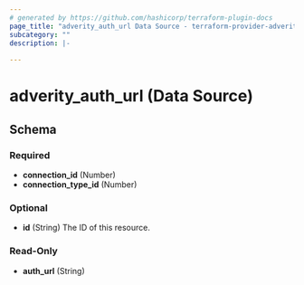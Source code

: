 ```yaml
---
# generated by https://github.com/hashicorp/terraform-plugin-docs
page_title: "adverity_auth_url Data Source - terraform-provider-adverity"
subcategory: ""
description: |-
  
---
```


# adverity_auth_url (Data Source)





<!-- schema generated by tfplugindocs -->
## Schema

### Required

- **connection_id** (Number)
- **connection_type_id** (Number)

### Optional

- **id** (String) The ID of this resource.

### Read-Only

- **auth_url** (String)


